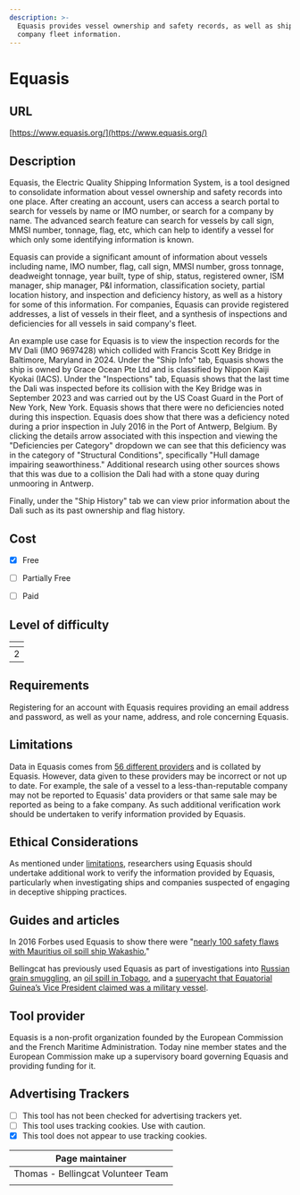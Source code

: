 ```yaml
---
description: >-
  Equasis provides vessel ownership and safety records, as well as shipping
  company fleet information.
---
```


# Equasis

## URL

[https://www.equasis.org/](https://www.equasis.org/)

## Description

Equasis, the Electric Quality Shipping Information System, is a tool designed to consolidate information about vessel ownership and safety records into one place. After creating an account, users can access a search portal to search for vessels by name or IMO number, or search for a company by name. The advanced search feature can search for vessels by call sign, MMSI number, tonnage, flag, etc, which can help to identify a vessel for which only some identifying information is known.

Equasis can provide a significant amount of information about vessels including name, IMO number, flag, call sign, MMSI number, gross tonnage, deadweight tonnage, year built, type of ship, status, registered owner, ISM manager, ship manager, P\&I information, classification society, partial location history, and inspection and deficiency history, as well as a history for some of this information. For companies, Equasis can provide registered addresses, a list of vessels in their fleet, and a synthesis of inspections and deficiencies for all vessels in said company's fleet.

An example use case for Equasis is to view the inspection records for the MV Dali (IMO 9697428) which collided with Francis Scott Key Bridge in Baltimore, Maryland in 2024.                                                                                                                 Under the "Ship Info" tab, Equasis shows the ship is owned by Grace Ocean Pte Ltd and is classified by Nippon Kaiji Kyokai (IACS).                                                                Under the "Inspections" tab, Equasis shows that the last time the Dali was inspected before its collision with the Key Bridge was in September 2023 and was carried out by the US Coast Guard in the Port of New York, New York. Equasis shows that there were no deficiencies noted during this inspection. Equasis does show that there was a deficiency noted during a prior inspection in July 2016 in the Port of Antwerp, Belgium. By clicking the details arrow associated with this inspection and viewing the "Deficiencies per Category" dropdown we can see that this deficiency was in the category of "Structural Conditions", specifically "Hull damage impairing seaworthiness." Additional research using other sources shows that this was due to a collision the Dali had with a stone quay during unmooring in Antwerp.&#x20;

Finally, under the "Ship History" tab we can view prior information about the Dali such as its past ownership and flag history.

## Cost

* [x] Free
* [ ] Partially Free
* [ ] Paid



## Level of difficulty

<table><thead><tr><th data-type="rating" data-max="5"></th></tr></thead><tbody><tr><td>2</td></tr></tbody></table>

## Requirements

Registering for an account with Equasis requires providing an email address and password, as well as your name, address, and role concerning Equasis.

## Limitations

Data in Equasis comes from [56 different providers](https://www.equasis.org/EquasisWeb/public/About?fs=SurveyList\&P\_ABOUT=Providers.html) and is collated by Equasis. However, data given to these providers may be incorrect or not up to date. For example, the sale of a vessel to a less-than-reputable company may not be reported to Equasis' data providers or that same sale may be reported as being to a fake company. As such additional verification work should be undertaken to verify information provided by Equasis.

## Ethical Considerations

As mentioned under [limitations](./#limitations), researchers using Equasis should undertake additional work to verify the information provided by Equasis, particularly when investigating ships and companies suspected of engaging in deceptive shipping practices.

## Guides and articles

In 2016 Forbes used Equasis to show there were "[nearly 100 safety flaws with Mauritius oil spill ship Wakashio.](https://www.forbes.com/sites/nishandegnarain/2020/11/25/96-safety-flaws-with-mauritius-oil-spill-ship-wakashio-identified-by-eu-database/)"

Bellingcat has previously used Equasis as part of investigations into [Russian grain smuggling](https://www.bellingcat.com/news/2024/04/23/from-crimea-to-iran-two-more-ships-join-russias-grain-smuggling-fleet/), an [oil spill in Tobago](https://www.bellingcat.com/news/2024/02/14/identifying-the-mystery-vessel-at-the-site-of-trinidad-tobagos-national-emergency-oil-spill/), and a [superyacht that Equatorial Guinea’s Vice President claimed was a military vessel](https://www.bellingcat.com/news/2023/11/02/public-holidays-equatorial-guineas-vice-president-insists-superyacht-in-italian-vacation-hotspots-is-a-military-vessel/).

## Tool provider

Equasis is a non-profit organization founded by the European Commission and the French Maritime Administration. Today nine member states and the European Commission make up a supervisory board governing Equasis and providing funding for it.

## Advertising Trackers

* [ ] This tool has not been checked for advertising trackers yet.
* [ ] This tool uses tracking cookies. Use with caution.
* [x] This tool does not appear to use tracking cookies.

| Page maintainer                    |
| ---------------------------------- |
| Thomas - Bellingcat Volunteer Team |
|                                    |
